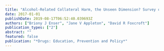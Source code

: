 ```yaml
---
title: "Alcohol-Related Collateral Harm, the Unseen Dimension? Survey of Students Aged 16--24 in Southern England"
date: 2017-01-01
publishDate: 2019-08-17T06:52:40.039693Z
authors: ["Briony J Enser", "Jane V Appleton", "David R Foxcroft"]
publication_types: ["2"]
abstract: ""
featured: false
publication: "*Drugs: Education, Prevention and Policy*"
---
```


